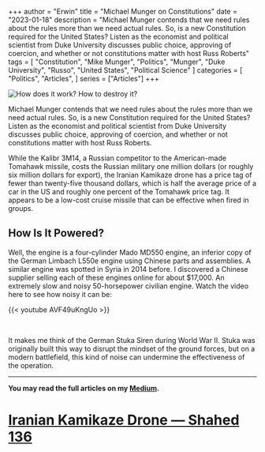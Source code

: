 +++
author = "Erwin"
title = "Michael Munger on Constitutions"
date = "2023-01-18"
description = "Michael Munger contends that we need rules about the rules more than we need actual rules. So, is a new Constitution required for the United States? Listen as the economist and political scientist from Duke University discusses public choice, approving of coercion, and whether or not constitutions matter with host Russ Roberts"
tags = [
    "Constitution",
    "Mike Munger",
    "Politics",
    "Munger",
    "Duke University", "Russo", "United States", "Political Science"
]
categories = [
    "Politics",
    "Articles",
]
series = ["Articles"]
+++

![How does it work? How to destroy it?](/post/michael-munger-on-constitutions/mike-cons.jpg "How does it work? How to destroy it?")

<div class="news-lead">
Michael Munger contends that we need rules about the rules more than we need actual rules. So, is a new Constitution required for the United States? Listen as the economist and political scientist from Duke University discusses public choice, approving of coercion, and whether or not constitutions matter with host Russ Roberts.
</div>
<!--more-->

While the Kalibr 3M14, a Russian competitor to the American-made Tomahawk missile, costs the Russian military one million dollars (or roughly six million dollars for export), the Iranian Kamikaze drone has a price tag of fewer than twenty-five thousand dollars, which is half the average price of a car in the US and roughly one percent of the Tomahawk price tag. It appears to be a low-cost cruise missile that can be effective when fired in groups.


## How Is It Powered?

Well, the engine is a four-cylinder Mado MD550 engine, an inferior copy of the German Limbach L550e engine using Chinese parts and assemblies. A similar engine was spotted in Syria in 2014 before. I discovered a Chinese supplier selling each of these engines online for about $17,000. An extremely slow and noisy 50-horsepower civilian engine. Watch the video here to see how noisy it can be:

{{< youtube AVF49uKngUo >}}

<br/>

It makes me think of the German Stuka Siren during World War II. Stuka was originally built this way to disrupt the mindset of the ground forces, but on a modern battlefield, this kind of noise can undermine the effectiveness of the operation.

<hr/>


**You may read the full articles on my [Medium](https://medium.com/@AYoonesi/).**
# [Iranian Kamikaze Drone — Shahed 136](https://medium.com/@AYoonesi/iranian-kamikaze-drone-shahed-136-808d9d89609)
